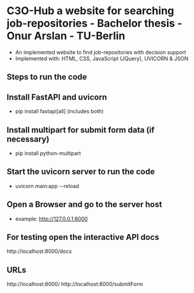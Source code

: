 # C3O-Hub a website for searching job-repositories - Bachelor thesis - Onur Arslan -  TU-Berlin

- An implemented website to find job-repositories with decision support
- Implemented with: HTML, CSS, JavaScript (JQuery), UVICORN & JSON

## Steps to run the code

## Install FastAPI and uvicorn
- pip install fastapi[all] (includes both)

## Install multipart for submit form data (if necessary)
- pip install python-multipart

## Start the uvicorn server to run the code
- uvicorn main:app --reload

## Open a Browser and go to the server host
- example: http://127.0.0.1:8000

## For testing open the interactive API docs
http://localhost:8000/docs

## URLs
http://localhost:8000/
http://localhost:8000/submitForm
